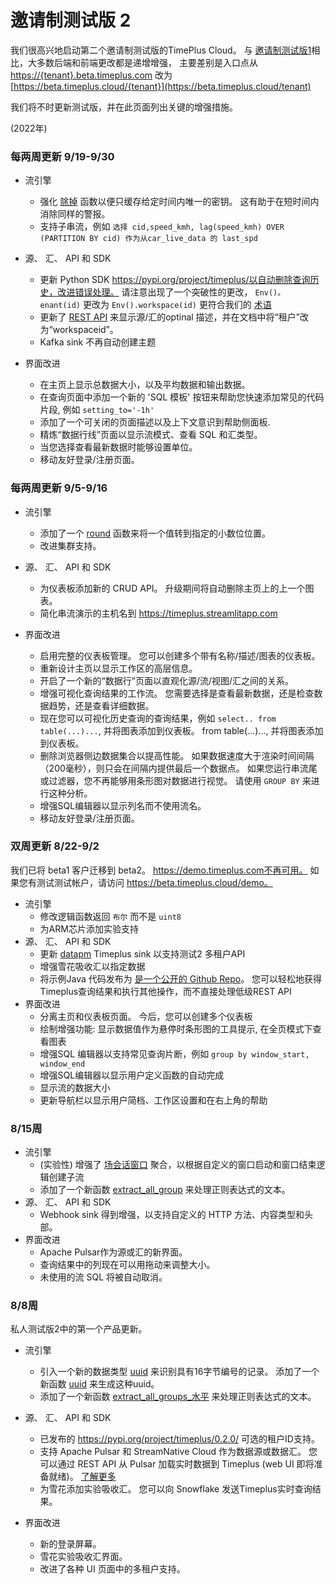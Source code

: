 

# 邀请制测试版 2

我们很高兴地启动第二个邀请制测试版的TimePlus Cloud。 与 [邀请制测试版1](private-beta-1)相比，大多数后端和前端更改都是递增增强， 主要差别是入口点从 [https://{tenant}.beta.timeplus.com](https://tenant.beta.timeplus.com) 改为 [https://beta.timeplus.cloud/{tenant}](https://beta.timeplus.cloud/tenant)

我们将不时更新测试版，并在此页面列出关键的增强措施。

(2022年)

### 每两周更新 9/19-9/30

* 流引擎
  * 强化 [除掉](functions#dedup) 函数以便只缓存给定时间内唯一的密钥。 这有助于在短时间内消除同样的警报。
  * 支持子串流，例如 `选择 cid,speed_kmh, lag(speed_kmh) OVER (PARTITION BY cid) 作为从car_live_data 的 last_spd`
* 源、 汇、 API 和 SDK
  * 更新 Python SDK https://pypi.org/project/timeplus/以自动删除查询历史，改进错误处理。 请注意出现了一个突破性的更改， `Env()。 enant(id)` 更改为 `Env().workspace(id)` 更符合我们的 [术语](glossary#workspace)
  * 更新了 [REST API](/rest) 来显示源/汇的optinal 描述，并在文档中将“租户”改为“workspaceid”。
  * Kafka sink 不再自动创建主题

* 界面改进
  * 在主页上显示总数据大小，以及平均数据和输出数据。
  * 在查询页面中添加一个新的 'SQL 模板' 按钮来帮助您快速添加常见的代码片段, 例如 `setting_to='-1h'`
  * 添加了一个可关闭的页面描述以及上下文意识到帮助侧面板.
  * 精炼“数据行线”页面以显示流模式、查看 SQL 和汇类型。
  * 当您选择查看最新数据时能够设置单位。
  * 移动友好登录/注册页面。

### 每两周更新 9/5-9/16

* 流引擎
  * 添加了一个 [round](functions#round) 函数来将一个值转到指定的小数位位置。
  * 改进集群支持。
* 源、 汇、 API 和 SDK
  * 为仪表板添加新的 CRUD API。 升级期间将自动删除主页上的上一个图表。
  * 简化串流演示的主机名到 https://timeplus.streamlitapp.com

* 界面改进
  * 启用完整的仪表板管理。 您可以创建多个带有名称/描述/图表的仪表板。
  * 重新设计主页以显示工作区的高层信息。
  * 开启了一个新的“数据行”页面以直观化源/流/视图/汇之间的关系。
  * 增强可视化查询结果的工作流。 您需要选择是查看最新数据，还是检查数据趋势，还是查看详细数据。
  * 现在您可以可视化历史查询的查询结果，例如 `select.. from table(...)...`, 并将图表添加到仪表板。 from table(...)...</code>, 并将图表添加到仪表板。
  * 删除浏览器侧边数据集合以提高性能。 如果数据速度大于渲染时间间隔（200毫秒），则只会在间隔内提供最后一个数据点。  如果您运行串流尾或过滤器，您不再能够用条形图对数据进行视觉。 请使用 `GROUP BY` 来进行这种分析。
  * 增强SQL编辑器以显示列名而不使用流名。
  * 移动友好登录/注册页面。

### 双周更新 8/22-9/2

我们已将 beta1 客户迁移到 beta2。 https://demo.timeplus.com不再可用。 如果您有测试测试帐户，请访问 https://beta.timeplus.cloud/demo。

* 流引擎
  * 修改逻辑函数返回 `布尔` 而不是 `uint8`
  * 为ARM芯片添加实验支持
* 源、 汇、 API 和 SDK
  * 更新 [datapm](https://datapm.io/docs/quick-start/) Timeplus sink 以支持测试2 多租户API
  * 增强雪花吸收汇以指定数据
  * 将示例Java 代码发布为 [是一个公开的 Github Repo](https://github.com/timeplus-io/java-demo)。 您可以轻松地获得Timeplus查询结果和执行其他操作，而不直接处理低级REST API
* 界面改进
  * 分离主页和仪表板页面。 今后，您可以创建多个仪表板
  * 绘制增强功能: 显示数据值作为悬停时条形图的工具提示, 在全页模式下查看图表
  * 增强SQL 编辑器以支持常见查询片断，例如 `group by window_start, window_end`
  * 增强SQL编辑器以显示用户定义函数的自动完成
  * 显示流的数据大小
  * 更新导航栏以显示用户简档、工作区设置和在右上角的帮助

### 8/15周

* 流引擎
  * (实验性) 增强了 [场会话窗口](functions#session) 聚合，以根据自定义的窗口启动和窗口结束逻辑创建子流
  * 添加了一个新函数 [extract_all_group](functions#extract_all_groups) 来处理正则表达式的文本。
* 源、 汇、 API 和 SDK
  * Webhook sink 得到增强，以支持自定义的 HTTP 方法、内容类型和头部。
* 界面改进
  * Apache Pulsar作为源或汇的新界面。
  * 查询结果中的列现在可以用拖动来调整大小。
  * 未使用的流 SQL 将被自动取消。

### 8/8周

私人测试版2中的第一个产品更新。

* 流引擎
  * 引入一个新的数据类型 [uuid](datatypes) 来识别具有16字节编号的记录。 添加了一个新函数 [uuid](functions#uuid) 来生成这种uuid。
  * 添加了一个新函数 [extract_all_groups_水平](functions#extract_all_groups_horizontal) 来处理正则表达式的文本。

* 源、 汇、 API 和 SDK
  * 已发布的 https://pypi.org/project/timeplus/0.2.0/ 可选的租户ID支持。
  * 支持 Apache Pulsar 和 StreamNative Cloud 作为数据源或数据汇。 您可以通过 REST API 从 Pulsar 加载实时数据到 Timeplus (web UI 即将准备就绪)。 [了解更多](ingestion#pulsar)
  * 为雪花添加实验吸收汇。 您可以向 Snowflake 发送Timeplus实时查询结果。
* 界面改进
  * 新的登录屏幕。
  * 雪花实验吸收汇界面。
  * 改进了各种 UI 页面中的多租户支持。